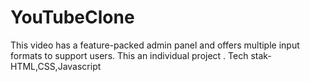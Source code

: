 # YouTubeClone
This video has a feature-packed admin panel and offers multiple input formats to support users.
This an individual project . 
Tech stak- HTML,CSS,Javascript
